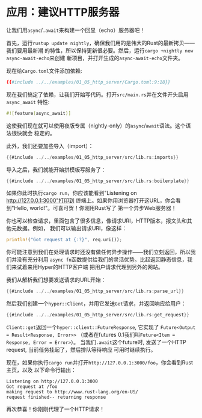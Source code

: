 # 应用：建议HTTP服务器

让我们用`async`/`.await`来构建一个回显（echo）服务器吧！

首先，运行`rustup update nightly`，确保我们用的是伟大的Rust的最新拷贝——我们要用最新潮
的特性，所以保持更新很必要。然后，运行`cargo +nightly new async-await-echo`来创建
新项目，并打开生成的`async-await-echo`文件夹。

现在给`Cargo.toml`文件添加依赖:

```toml
{{#include ../../examples/01_05_http_server/Cargo.toml:9:18}}
```

现在我们搞定了依赖，让我们开始写代码。打开`src/main.rs`并在文件开头启用`async_await`
特性:

```rust
#![feature(async_await)]
```

这使我们现在就可以使用夜版专属（nightly-only）的`async`/`await`语法。这个语法很快就会
稳定的。

此外，我们还要加些导入（import）：

```rust
{{#include ../../examples/01_05_http_server/src/lib.rs:imports}}
```

导入之后，我们就能开始拼模板写服务了：

```rust
{{#include ../../examples/01_05_http_server/src/lib.rs:boilerplate}}
```

如果你此时执行`cargo run`，你应该能看到"Listening on http://127.0.0.1:3000"打印到
终端上。如果你用浏览器打开这URL，你会看到"Hello, world!"。可喜可贺！你刚用Rust写了
第一个异步Web服务器！

你也可以检查请求，里面包含了很多信息，像请求URI，HTTP版本，报文头和其他元数据。例如，
我们可以输出请求URI，像这样：

```rust
println!("Got request at {:?}", req.uri());
```

你可能注意到我们在处理请求时还没有做任何异步操作——我们立刻返回，所以我们并没有充分利用
`async fn`函数提供给我们的灵活优势。比起返回静态信息，我们来试着来用Hyper的HTTP客户端
把用户请求代理到另外的网站。

我们从解析我们想要发送请求的URL开始：

```rust
{{#include ../../examples/01_05_http_server/src/lib.rs:parse_url}}
```

然后我们创建一个`hyper::Client`，并用它发送`Get`请求，并返回响应给用户： 

```rust
{{#include ../../examples/01_05_http_server/src/lib.rs:get_request}}
```

`Client::get`返回一个`hyper::client::FutureResponse`, 它实现了
`Future<Output = Result<Response, Error>>`
（或者在futures 0.1我们叫`Future<Item = Response, Error = Error>`）。
当我们`.await`这个future时, 发送了一个HTTP request, 当前任务挂起了，然后排队等待响应
可用时继续执行。

现在，如果你执行`cargo run`并打开`http://127.0.0.1:3000/foo`，你会看到Rust主页，以及
以下命令行输出：

```
Listening on http://127.0.0.1:3000
Got request at /foo
making request to http://www.rust-lang.org/en-US/
request finished-- returning response
```

再次恭喜！你刚刚代理了一个HTTP请求！
